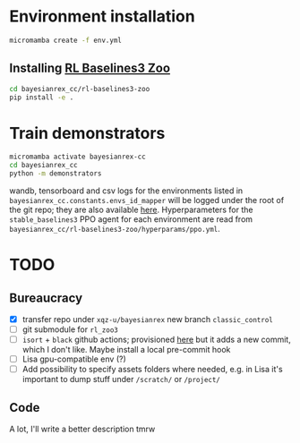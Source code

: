 # Environment installation
```sh
micromamba create -f env.yml
```

## Installing [RL Baselines3 Zoo](https://github.com/DLR-RM/rl-baselines3-zoo)
```sh
cd bayesianrex_cc/rl-baselines3-zoo
pip install -e .
```
<!-- ```sh -->
<!-- cd bayesianrex_cc -->
<!-- git clone git@github.com:DLR-RM/rl-baselines3-zoo.git -->
<!-- cd rl-baselines3-zoo -->
<!-- git checkout 382dcabbd9815cb9557503a7caa0c54a562fa7fb -->
<!-- pip install -e . -->
<!-- ``` -->

# Train demonstrators
```sh
micromamba activate bayesianrex-cc
cd bayesianrex_cc
python -m demonstrators
```

wandb, tensorboard and csv logs for the environments listed in
`bayesianrex_cc.constants.envs_id_mapper` will be logged under the root of
the git repo; they are also available
[here](https://drive.google.com/drive/folders/1usrIO5k9-KNfgFJQf74Qr0NfDwy9xKSM?usp=share_link).
Hyperparameters for the `stable_baselines3` PPO agent for
each environment are read from
`bayesianrex_cc/rl-baselines3-zoo/hyperparams/ppo.yml`.

# TODO

## Bureaucracy
- [X] transfer repo under `xqz-u/bayesianrex` new branch `classic_control`
- [ ] git submodule for `rl_zoo3`
- [ ] `isort` + `black` github actions; provisioned
	[here](https://towardsdatascience.com/black-with-git-hub-actions-4ffc5c61b5fe)
	but it adds a new commit, which I don't like. Maybe install a local
	pre-commit hook
- [ ] Lisa gpu-compatible env (?)
- [ ] Add possibility to specify assets folders where needed, e.g. in Lisa it's
	  important to dump stuff under `/scratch/` or `/project/`

## Code
A lot, I'll write a better description tmrw
